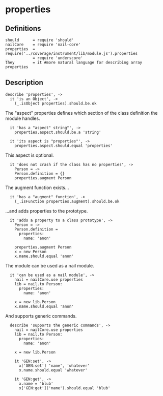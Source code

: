 [coffee]: http://asmblah.github.com/coffee/
[glob]: https://npmjs.org/package/glob
[grunt-contrib-coffee]: https://github.com/gruntjs/grunt-contrib-coffee
[grunt-istanbul-coverage]: https://github.com/daniellmb/grunt-istanbul-coverage
[grunt-istanbul]: https://github.com/taichi/grunt-istanbul
[grunt-simple-mocha]: https://github.com/yaymukund/grunt-simple-mocha
[grunt]: http://gruntjs.com/
[mocha]: https://npmjs.org/package/mocha
[nail-core]: https://github.com/noptic/nail-core
[should]: https://github.com/visionmedia/should.js
[underscore]: http://underscorejs.org

[About]: About.coffee.md
[accessor]: accessor.coffee.md
[init]: init.coffee.md
[injector]: injector.coffee.md
[methods]: methods.coffee.md
[parent]: parent.coffee.md
[properties]: properties.coffee.md

[nail]: https://github.com/noptic/nail
[npm]: https://github.com/noptic/nail

properties
==========
Definitions
-----------

    should      = require 'should'
    nailCore    = require 'nail-core'
    properties  = require('../coverage/instrument/lib/module.js').properties
    _           = require 'underscore'
    they        = it #more natural language for describing array properties

Description
-----------

    describe 'properties', ->
      it 'is an Object', ->
        (_.isObject properties).should.be.ok

The "aspect" properties defines which section of the class definition the module handles.

      it 'has a "aspect" string"', ->
        properties.aspect.should.be.a 'string'
      
      it 'its aspect is "properties"', ->
        properties.aspect.should.equal 'properties'
        
This aspect is optional.      
      
      it 'does not crash if the class has no properties', ->
        Person = ->
        Person.definition = {}
        properties.augment Person

The augment function exists...

      it 'has a "augment" function', ->
        (_.isFunction properties.augment).should.be.ok

...and adds properties to the prototype.

      it 'adds a property to a class prototype', ->
        Person = ->
        Person.definition =
          properties:
            name: 'anon'
            
        properties.augment Person
        x = new Person
        x.name.should.equal 'anon'

The module can be used as a nail module.

      it 'can be used as a nail module', ->
        nail = nailCore.use properties
        lib = nail.to Person:
          properties:
            name: 'anon'
          
        x = new lib.Person
        x.name.should.equal 'anon'
            
And supports generic commands.

      describe 'supports the generic commands', ->
        nail = nailCore.use properties
        lib = nail.to Person:
          properties:
            name: 'anon'
          
        x = new lib.Person
        
        it 'GEN:set', ->
          x['GEN:set'] 'name', 'whatever'
          x.name.should.equal 'whatever'
          
        it 'GEN:get', ->
          x.name = 'blub'
          x['GEN:get']('name').should.equal 'blub'
      
          